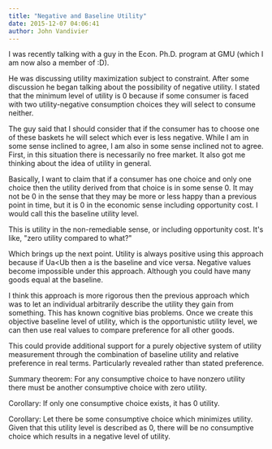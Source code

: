 ```yaml
---
title: "Negative and Baseline Utility"
date: 2015-12-07 04:06:41
author: John Vandivier
---
```




I was recently talking with a guy in the Econ. Ph.D. program at GMU (which I am now also a member of :D).

He was discussing utility maximization subject to constraint. After some discussion he began talking about the possibility of negative utility. I stated that the minimum level of utility is 0 because if some consumer is faced with two utility-negative consumption choices they will select to consume neither.

The guy said that I should consider that if the consumer has to choose one of these baskets he will select which ever is less negative. While I am in some sense inclined to agree, I am also in some sense inclined not to agree. First, in this situation there is necessarily no free market. It also got me thinking about the idea of utility in general.

Basically, I want to claim that if a consumer has one choice and only one choice then the utility derived from that choice is in some sense 0. It may not be 0 in the sense that they may be more or less happy than a previous point in time, but it is 0 in the economic sense including opportunity cost. I would call this the baseline utility level.

This is utility in the non-remediable sense, or including opportunity cost. It's like, \"zero utility compared to what?\"

Which brings up the next point. Utility is always positive using this approach because if Ua&lt;Ub then a is the baseline and vice versa. Negative values become impossible under this approach. Although you could have many goods equal at the baseline.

I think this approach is more rigorous then the previous approach which was to let an individual arbitrarily describe the utility they gain from something. This has known cognitive bias problems. Once we create this objective baseline level of utility, which is the opportunistic utility level, we can then use real values to compare preference for all other goods.

This could provide additional support for a purely objective system of utility measurement through the combination of baseline utility and relative preference in real terms. Particularly revealed rather than stated preference.

Summary theorem: For any consumptive choice to have nonzero utility there must be another consumptive choice with zero utility.

Corollary: If only one consumptive choice exists, it has 0 utility.

Corollary: Let there be some consumptive choice which minimizes utility. Given that this utility level is described as 0, there will be no consumptive choice which results in a negative level of utility.